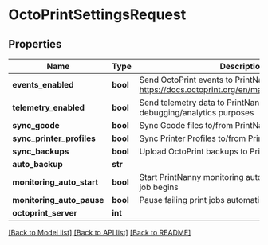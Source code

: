 # OctoPrintSettingsRequest


## Properties
Name | Type | Description | Notes
------------ | ------------- | ------------- | -------------
**events_enabled** | **bool** | Send OctoPrint events to PrintNanny Cloud https://docs.octoprint.org/en/master/events/index.html | [optional] 
**telemetry_enabled** | **bool** | Send telemetry data to PrintNanny Cloud for debugging/analytics purposes | [optional] 
**sync_gcode** | **bool** | Sync Gcode files to/from PrintNanny Cloud | [optional] 
**sync_printer_profiles** | **bool** | Sync Printer Profiles to/from PrintNanny Cloud | [optional] 
**sync_backups** | **bool** | Upload OctoPrint backups to PrintNanny Cloud | [optional] 
**auto_backup** | **str** |  | [optional] 
**monitoring_auto_start** | **bool** | Start PrintNanny monitoring automatically when a print job begins | [optional] 
**monitoring_auto_pause** | **bool** | Pause failing print jobs automatically | [optional] 
**octoprint_server** | **int** |  | 

[[Back to Model list]](../README.md#documentation-for-models) [[Back to API list]](../README.md#documentation-for-api-endpoints) [[Back to README]](../README.md)



